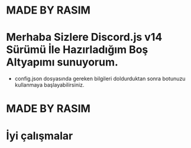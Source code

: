 # MADE BY RASIM

# Merhaba Sizlere Discord.js v14 Sürümü İle Hazırladığım Boş Altyapımı sunuyorum.

 - config.json dosyasında gereken bilgileri doldurduktan sonra botunuzu kullanmaya başlayabilirsiniz.

# MADE BY RASIM

# İyi çalışmalar
